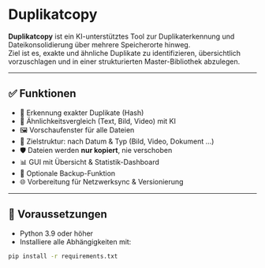 # Duplikatcopy

**Duplikatcopy** ist ein KI-unterstütztes Tool zur Duplikaterkennung und Dateikonsolidierung über mehrere Speicherorte hinweg.  
Ziel ist es, exakte und ähnliche Duplikate zu identifizieren, übersichtlich vorzuschlagen und in einer strukturierten Master-Bibliothek abzulegen.

---

## ✅ Funktionen

- 🔎 Erkennung exakter Duplikate (Hash)
- 🤖 Ähnlichkeitsvergleich (Text, Bild, Video) mit KI
- 🖼 Vorschaufenster für alle Dateien
- 📁 Zielstruktur: nach Datum & Typ (Bild, Video, Dokument …)
- 🛡 Dateien werden **nur kopiert**, nie verschoben
- 📊 GUI mit Übersicht & Statistik-Dashboard
- 💾 Optionale Backup-Funktion
- 🌐 Vorbereitung für Netzwerksync & Versionierung

---

## 🔧 Voraussetzungen

- Python 3.9 oder höher  
- Installiere alle Abhängigkeiten mit:

```bash
pip install -r requirements.txt

